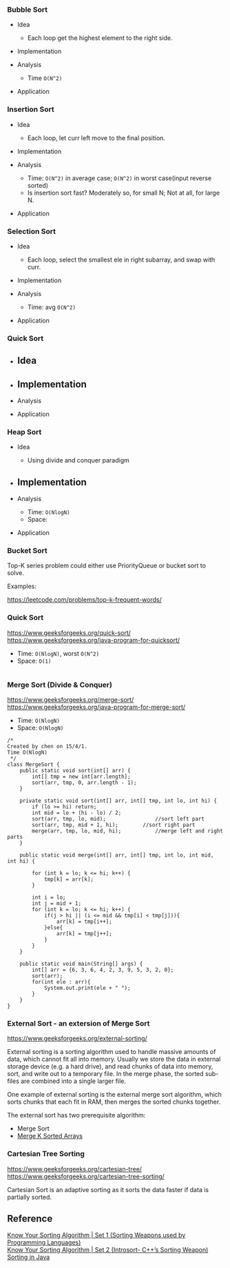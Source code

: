 


### Bubble Sort
+ Idea
    - Each loop get the highest element to the right side.

+ Implementation

+ Analysis
    - Time `O(N^2)`

+ Application


### Insertion Sort
+ Idea
    - Each loop, let curr left move to the final position.

+ Implementation

+ Analysis
    - Time: `O(N^2)` in average case; `O(N^2)` in worst case(input reverse sorted)
    - Is insertion sort fast? Moderately so, for small N; Not at all, for large N.

+ Application
    

### Selection Sort
+ Idea
    - Each loop, select the smallest ele in right subarray, and swap with curr.

+ Implementation

+ Analysis
    - Time: avg `O(N^2)`

+ Application
    



### Quick Sort
+ Idea
    - 

+ Implementation
    - 

+ Analysis


+ Application


### Heap Sort
+ Idea
    - Using divide and conquer paradigm

+ Implementation
    - 

+ Analysis
    - Time: `O(NlogN)`
    - Space: 

+ Application



### Bucket Sort

Top-K series problem could either use PriorityQueue or bucket sort to solve.

Examples:

https://leetcode.com/problems/top-k-frequent-words/

### Quick Sort
https://www.geeksforgeeks.org/quick-sort/  
https://www.geeksforgeeks.org/java-program-for-quicksort/  

- Time: `O(NlogN)`, worst `O(N^2)`
- Space: `O(1)`
    
```

```

### Merge Sort (Divide & Conquer)
https://www.geeksforgeeks.org/merge-sort/  
https://www.geeksforgeeks.org/java-program-for-merge-sort/

- Time: `O(NlogN)`
- Space: `O(NlogN)`

```
/*
Created by chen on 15/4/1.
Time O(NlogN)
 */
class MergeSort {
    public static void sort(int[] arr) {
        int[] tmp = new int[arr.length];
        sort(arr, tmp, 0, arr.length - 1);
    }

    private static void sort(int[] arr, int[] tmp, int lo, int hi) {
        if (lo >= hi) return;
        int mid = lo + (hi - lo) / 2;
        sort(arr, tmp, lo, mid);                //sort left part
        sort(arr, tmp, mid + 1, hi);        //sort right part
        merge(arr, tmp, lo, mid, hi);           //merge left and right parts
    }

    public static void merge(int[] arr, int[] tmp, int lo, int mid, int hi) {

        for (int k = lo; k <= hi; k++) {
            tmp[k] = arr[k];
        }

        int i = lo;
        int j = mid + 1;
        for (int k = lo; k <= hi; k++) {
            if(j > hi || (i <= mid && tmp[i] < tmp[j])){
                arr[k] = tmp[i++];
            }else{
                arr[k] = tmp[j++];
            }
        }
    }

    public static void main(String[] args) {
        int[] arr = {6, 3, 6, 4, 2, 3, 9, 5, 3, 2, 0};
        sort(arr);
        for(int ele : arr){
            System.out.print(ele + " ");
        }
    }
}
```



### External Sort - an extersion of Merge Sort
https://www.geeksforgeeks.org/external-sorting/

External sorting is a sorting algorithm used to handle massive amounts of data, which cannot fit all into memory. Usually we store the data in external storage device (e.g. a hard drive), and read chunks of data into memory, sort, and write out to a temporary file. In the merge phase, the sorted sub-files are combined into a single larger file.

One example of external sorting is the external merge sort algorithm, which sorts chunks that each fit in RAM, then merges the sorted chunks together.

The external sort has two prerequisite algorithm:
* Merge Sort
* [Merge K Sorted Arrays](https://www.geeksforgeeks.org/merge-k-sorted-arrays/)

### Cartesian Tree Sorting
https://www.geeksforgeeks.org/cartesian-tree/
https://www.geeksforgeeks.org/cartesian-tree-sorting/

Cartesian Sort is an adaptive sorting as it sorts the data faster if data is partially sorted.


## Reference
[Know Your Sorting Algorithm | Set 1 (Sorting Weapons used by Programming Languages)](https://www.geeksforgeeks.org/know-sorting-algorithm-set-1-sorting-weapons-used-programming-languages/)  
[Know Your Sorting Algorithm | Set 2 (Introsort- C++’s Sorting Weapon)](https://www.geeksforgeeks.org/know-your-sorting-algorithm-set-2-introsort-cs-sorting-weapon/)  
[Sorting in Java](https://www.geeksforgeeks.org/sorting-in-java/)  

